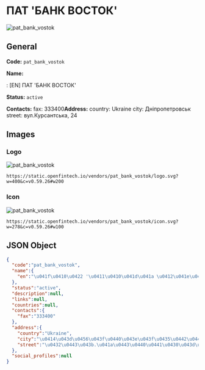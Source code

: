 
# ПАТ 'БАНК ВОСТОК' 
![pat_bank_vostok](https://static.openfintech.io/vendors/pat_bank_vostok/logo.svg?w=400&c=v0.59.26#w200)  

## General 
 
**Code:** `pat_bank_vostok` 
 
**Name:** 
 
:	[EN] ПАТ 'БАНК ВОСТОК' 
 
**Status:** `active` 
 
**Contacts:** 
fax: 333400**Address:** 
country: Ukraine 
city: Дніпропетровськ 
street: вул.Курсантська, 24 

## Images 

### Logo 
 
![pat_bank_vostok](https://static.openfintech.io/vendors/pat_bank_vostok/logo.svg?w=400&c=v0.59.26#w200)  

```
https://static.openfintech.io/vendors/pat_bank_vostok/logo.svg?w=400&c=v0.59.26#w200
```  

### Icon 
 
![pat_bank_vostok](https://static.openfintech.io/vendors/pat_bank_vostok/icon.svg?w=278&c=v0.59.26#w100)  

```
https://static.openfintech.io/vendors/pat_bank_vostok/icon.svg?w=278&c=v0.59.26#w100
```  

## JSON Object 

```json
{
  "code":"pat_bank_vostok",
  "name":{
    "en":"\u041f\u0410\u0422 '\u0411\u0410\u041d\u041a \u0412\u041e\u0421\u0422\u041e\u041a'"
  },
  "status":"active",
  "description":null,
  "links":null,
  "countries":null,
  "contacts":{
    "fax":"333400"
  },
  "address":{
    "country":"Ukraine",
    "city":"\u0414\u043d\u0456\u043f\u0440\u043e\u043f\u0435\u0442\u0440\u043e\u0432\u0441\u044c\u043a",
    "street":"\u0432\u0443\u043b.\u041a\u0443\u0440\u0441\u0430\u043d\u0442\u0441\u044c\u043a\u0430, 24"
  },
  "social_profiles":null
}
```  
